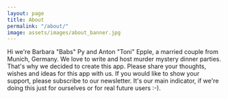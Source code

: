 ```yaml
---
layout: page
title: About
permalink: "/about/"
image: assets/images/about_banner.jpg
---
```


Hi we're Barbara "Babs" Py and Anton "Toni" Epple, a married couple from Munich, Germany. We love to write and host murder mystery dinner parties. That's why we decided to create this app. Please share your thoughts, wishes and ideas for this app with us. If you would like to show your support, please subscribe to our newsletter. It's our main indicator, if we're doing this just for ourselves or for real future users :-).